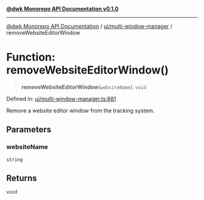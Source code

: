 [**@dwk Monorepo API Documentation v0.1.0**](../../../README.md)

---

[@dwk Monorepo API Documentation](../../../README.md) / [ui/multi-window-manager](../README.md) / removeWebsiteEditorWindow

# Function: removeWebsiteEditorWindow()

> **removeWebsiteEditorWindow**(`websiteName`): `void`

Defined in: [ui/multi-window-manager.ts:881](https://github.com/Anglesite/anglesite/blob/97bc711271b9559b54e48a9e5995ecc7ba9204f9/anglesite/app/ui/multi-window-manager.ts#L881)

Remove a website editor window from the tracking system.

## Parameters

### websiteName

`string`

## Returns

`void`
